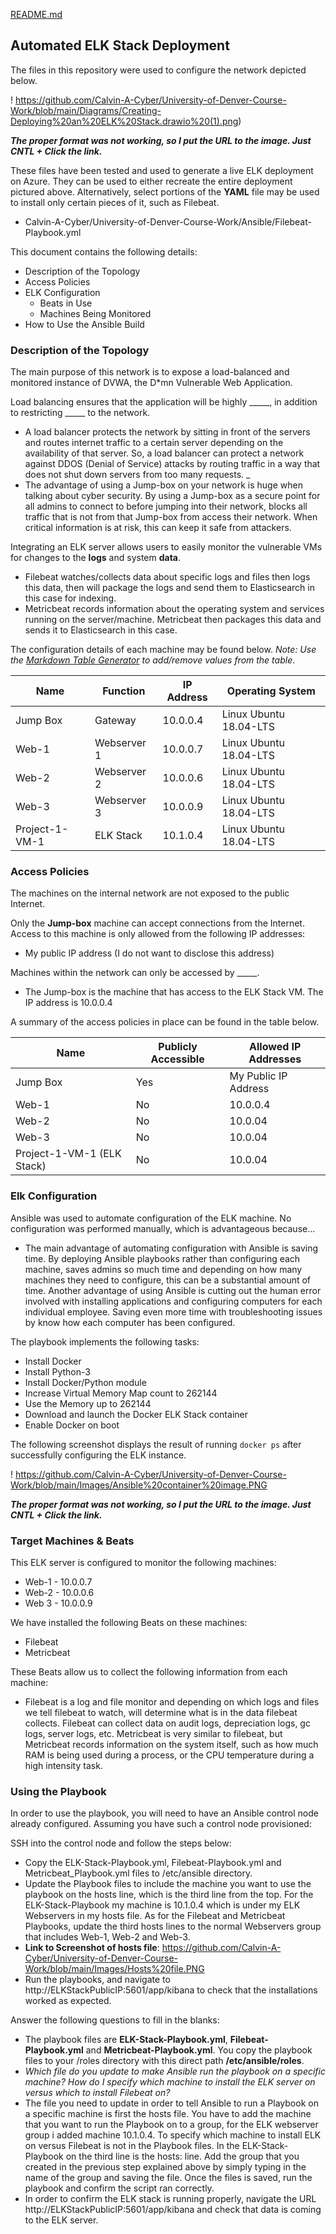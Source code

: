 [README.md](https://github.com/Calvin-A-Cyber/University-of-Denver-Course-Work/files/7229045/README.md)
## Automated ELK Stack Deployment

The files in this repository were used to configure the network depicted below.

! https://github.com/Calvin-A-Cyber/University-of-Denver-Course-Work/blob/main/Diagrams/Creating-Deploying%20an%20ELK%20Stack.drawio%20(1).png)

***The proper format was not working, so I put the URL to the image. Just CNTL + Click the link.*** 

These files have been tested and used to generate a live ELK deployment on Azure. They can be used to either recreate the entire deployment pictured above. Alternatively, select portions of the __YAML__ file may be used to install only certain pieces of it, such as Filebeat.

  - Calvin-A-Cyber/University-of-Denver-Course-Work/Ansible/Filebeat-Playbook.yml

This document contains the following details:

- Description of the Topology
- Access Policies
- ELK Configuration
  - Beats in Use
  - Machines Being Monitored
- How to Use the Ansible Build


### Description of the Topology

The main purpose of this network is to expose a load-balanced and monitored instance of DVWA, the D*mn Vulnerable Web Application.

Load balancing ensures that the application will be highly _____, in addition to restricting _____ to the network.

- A load balancer protects the network by sitting in front of the servers and routes internet traffic to a certain server depending on the availability of that server. So, a load balancer can protect a network against DDOS (Denial of  Service) attacks by routing traffic in a way that does not shut down servers from too many requests. _
- The advantage of using a Jump-box on your network is huge when talking about cyber security. By using a Jump-box as a secure point for all admins to connect to before jumping into their network, blocks all traffic that is not from that Jump-box from access their network. When critical information is at risk, this can keep it safe from attackers. 

Integrating an ELK server allows users to easily monitor the vulnerable VMs for changes to the **logs** and system __data__.

- Filebeat watches/collects data about specific logs and files then logs this data, then will package the logs and send them to Elasticsearch in this case for indexing.  
- Metricbeat records information about the operating system and services running on the server/machine. Metricbeat then packages this data and sends it to Elasticsearch in this case.

The configuration details of each machine may be found below.
_Note: Use the [Markdown Table Generator](http://www.tablesgenerator.com/markdown_tables) to add/remove values from the table_.

| Name           | Function    | IP Address | Operating System       |
| -------------- | ----------- | ---------- | ---------------------- |
| Jump Box       | Gateway     | 10.0.0.4   | Linux Ubuntu 18.04-LTS |
| Web-1          | Webserver 1 | 10.0.0.7   | Linux Ubuntu 18.04-LTS |
| Web-2          | Webserver 2 | 10.0.0.6   | Linux Ubuntu 18.04-LTS |
| Web-3          | Webserver 3 | 10.0.0.9   | Linux Ubuntu 18.04-LTS |
| Project-1-VM-1 | ELK Stack   | 10.1.0.4   | Linux Ubuntu 18.04-LTS |

### Access Policies

The machines on the internal network are not exposed to the public Internet. 

Only the **Jump-box** machine can accept connections from the Internet. Access to this machine is only allowed from the following IP addresses:

- My public IP address (I do not want to disclose this address)

Machines within the network can only be accessed by _____.

- The Jump-box is the machine that has access to the ELK Stack VM. The IP address is 10.0.0.4

A summary of the access policies in place can be found in the table below.

| Name                       | Publicly Accessible | Allowed IP Addresses |
| -------------------------- | ------------------- | -------------------- |
| Jump Box                   | Yes                 | My Public IP Address |
| Web-1                      | No                  | 10.0.0.4             |
| Web-2                      | No                  | 10.0.04              |
| Web-3                      | No                  | 10.0.04              |
| Project-1-VM-1 (ELK Stack) | No                  | 10.0.04              |

### Elk Configuration

Ansible was used to automate configuration of the ELK machine. No configuration was performed manually, which is advantageous because...

- The main advantage of automating configuration with Ansible is saving time. By deploying Ansible playbooks rather than configuring each machine, saves admins so much time and depending on how many machines they need to configure, this can be a substantial amount of time. Another advantage of using Ansible is cutting out the human error involved with installing applications and configuring computers for each individual employee. Saving even more time with troubleshooting issues by know how each computer has been configured. 

The playbook implements the following tasks:

- Install Docker
- Install Python-3
- Install Docker/Python module
- Increase Virtual Memory Map count to 262144
- Use the Memory up to 262144
- Download and launch the Docker ELK Stack container
- Enable Docker on boot

The following screenshot displays the result of running `docker ps` after successfully configuring the ELK instance.

! https://github.com/Calvin-A-Cyber/University-of-Denver-Course-Work/blob/main/Images/Ansible%20container%20image.PNG 

***The proper format was not working, so I put the URL to the image. Just CNTL + Click the link.***

### Target Machines & Beats

This ELK server is configured to monitor the following machines:

- Web-1 - 10.0.0.7
- Web-2 - 10.0.0.6
- Web 3 - 10.0.0.9

We have installed the following Beats on these machines:

- Filebeat
- Metricbeat

These Beats allow us to collect the following information from each machine:

- Filebeat is a log and file monitor and depending on which logs and files we tell filebeat to watch, will determine what is in the data filebeat collects. Filebeat can collect data on audit logs, depreciation logs, gc logs, server logs, etc. Metricbeat is very similar to filebeat, but Metricbeat records information on the system itself, such as how much RAM is being used during a process, or the CPU temperature during a high intensity task. 

### Using the Playbook

In order to use the playbook, you will need to have an Ansible control node already configured. Assuming you have such a control node provisioned: 

SSH into the control node and follow the steps below:

- Copy the ELK-Stack-Playbook.yml, Filebeat-Playbook.yml and Metricbeat_Playbook.yml files to /etc/ansible directory.
- Update the Playbook files to include the machine you want to use the playbook on the hosts line, which is the third line from the top. For the ELK-Stack-Playbook my machine is 10.1.0.4 which is under my ELK Webservers in my hosts file. As for the Filebeat and Metricbeat Playbooks, update the third hosts lines to the normal Webservers group that includes Web-1, Web-2 and Web-3.
- **Link to Screenshot of hosts file**: https://github.com/Calvin-A-Cyber/University-of-Denver-Course-Work/blob/main/Images/Hosts%20file.PNG
- Run the playbooks, and navigate to http://ELKStackPublicIP:5601/app/kibana to check that the installations worked as expected.

Answer the following questions to fill in the blanks:

- The playbook files are **ELK-Stack-Playbook.yml**, **Filebeat-Playbook.yml** and **Metricbeat-Playbook.yml**. You copy the playbook files to your /roles directory with this direct path **/etc/ansible/roles**.
- _Which file do you update to make Ansible run the playbook on a specific machine? How do I specify which machine to install the ELK server on versus which to install Filebeat on?_
- The file you need to update in order to tell Ansible to run a Playbook on a specific machine is first the hosts file. You have to add the machine that you want to run the Playbook on to a group, for the ELK webserver group i added machine 10.1.0.4. To specify which machine to install ELK on versus Filebeat is not in the Playbook files. In the ELK-Stack-Playbook on the third line is the hosts: line. Add the group that you created in the previous step explained above by simply typing in the name of the group and saving the file. Once the files is saved, run the playbook and confirm the script ran correctly. 
- In order to confirm the ELK stack is running properly, navigate the URL http://ELKStackPublicIP:5601/app/kibana and check that data is coming to the ELK server.
